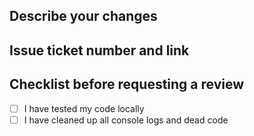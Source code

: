 ## Describe your changes

## Issue ticket number and link

## Checklist before requesting a review
- [ ] I have tested my code locally
- [ ] I have cleaned up all console logs and dead code

